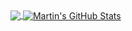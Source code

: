

<a href="https://github.com/ClearCut3000/ClearCut3000">
  <img align="center" src="https://github-readme-stats.vercel.app/api/top-langs/?username=ClearCut3000&hide=java,html,tex&title_color=ffffff&text_color=c9cacc&icon_color=2bbc8a&bg_color=1d1f21&langs_count=3" />
</a>
<a href="https://github.com/ClearCut3000/ClearCut3000">
  <img align="center" src="https://github-readme-stats.vercel.app/api?username=ClearCut3000&show_icons=true&line_height=27&count_private=true&title_color=ffffff&text_color=c9cacc&icon_color=2bbc8a&bg_color=1d1f21" alt="Martin's GitHub Stats" />
</a>
